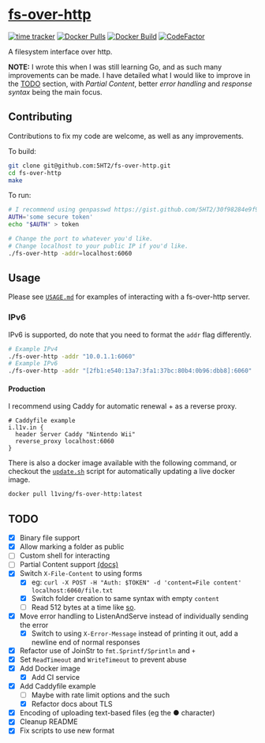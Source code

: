 # [fs-over-http](https://i.l1v.in)
[![time tracker](https://wakatime.com/badge/github/l1ving/fs-over-http.svg)](https://wakatime.com/badge/github/l1ving/fs-over-http)
[![Docker Pulls](https://img.shields.io/docker/pulls/l1ving/fs-over-http?logo=docker&logoColor=white)](https://hub.docker.com/r/l1ving/fs-over-http)
[![Docker Build](https://img.shields.io/github/actions/workflow/status/5HT2/fs-over-http/docker-build.yml?logo=docker&logoColor=white&branch=master)](https://github.com/5HT2/fs-over-http/actions/workflows/docker-build.yml)
[![CodeFactor](https://img.shields.io/codefactor/grade/github/5HT2/fs-over-http?logo=codefactor&logoColor=white)](https://www.codefactor.io/repository/github/5HT2/fs-over-http)

A filesystem interface over http.

**NOTE:** I wrote this when I was still learning Go, and as such many improvements can be made. 
I have detailed what I would like to improve in the [TODO](#todo) section, with *Partial Content*,
better *error handling* and *response syntax* being the main focus.

## Contributing

Contributions to fix my code are welcome, as well as any improvements.

To build:
```bash
git clone git@github.com:5HT2/fs-over-http.git
cd fs-over-http
make
```

To run:
```bash
# I recommend using genpasswd https://gist.github.com/5HT2/30f98284e9f92e1b47b4df6e05a063fc
AUTH='some secure token'
echo "$AUTH" > token

# Change the port to whatever you'd like. 
# Change localhost to your public IP if you'd like.
./fs-over-http -addr=localhost:6060
```

## Usage

Please see [`USAGE.md`](https://github.com/5HT2/fs-over-http/blob/master/USAGE.md) for examples of interacting with
a fs-over-http server.

### IPv6

IPv6 is supported, do note that you need to format the `addr` flag differently.

```bash
# Example IPv4
./fs-over-http -addr "10.0.1.1:6060"
# Example IPv6
./fs-over-http -addr "[2fb1:e540:13a7:3fa1:37bc:80b4:0b96:dbb8]:6060"
```

#### Production

I recommend using Caddy for automatic renewal + as a reverse proxy.
```
# Caddyfile example
i.l1v.in {
  header Server Caddy "Nintendo Wii"
  reverse_proxy localhost:6060
}
```

There is also a docker image available with the following command, or checkout the 
[`update.sh`](https://github.com/5HT2/fs-over-http/blob/master/scripts/update.sh) script for automatically
updating a live docker image.
```bash
docker pull l1ving/fs-over-http:latest
```

## TODO

- [x] Binary file support
- [x] Allow marking a folder as public
- [ ] Custom shell for interacting
- [ ] Partial Content support [(docs)](https://developer.mozilla.org/en-US/docs/Web/HTTP/Status/206)
- [x] Switch `X-File-Content` to using forms
  - [x] eg: `curl -X POST -H "Auth: $TOKEN" -d 'content=File content' localhost:6060/file.txt`
  - [x] Switch folder creation to same syntax with empty `content`
  - [ ] Read 512 bytes at a time like [so](https://pkg.go.dev/github.com/valyala/fasthttp#RequestCtx.SetBodyStream).
- [x] Move error handling to ListenAndServe instead of individually sending the error
  - [x] Switch to using `X-Error-Message` instead of printing it out, add a newline end of normal responses
- [x] Refactor use of JoinStr to `fmt.Sprintf/Sprintln` and `+`
- [x] Set `ReadTimeout` and `WriteTimeout` to prevent abuse
- [x] Add Docker image
  - [x] Add CI service
- [X] Add Caddyfile example
  - [ ] Maybe with rate limit options and the such
  - [X] Refactor docs about TLS
- [x] Encoding of uploading text-based files (eg the ● character)
- [x] Cleanup README
- [x] Fix scripts to use new format
